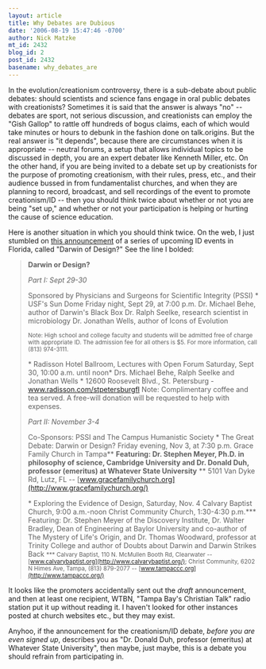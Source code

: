 ```yaml
---
layout: article
title: Why Debates are Dubious
date: '2006-08-19 15:47:46 -0700'
author: Nick Matzke
mt_id: 2432
blog_id: 2
post_id: 2432
basename: why_debates_are
---
```

In the evolution/creationism controversy, there is a sub-debate about public debates: should scientists and science fans engage in oral public debates with creationists?  Sometimes it is said that the answer is always "no" -- debates are sport, not serious discussion, and creationists can employ the "Gish Gallop" to rattle off hundreds of bogus claims, each of which would take minutes or hours to debunk in the fashion done on talk.origins.  But the real answer is "it depends", because there are circumstances when it is appropriate -- neutral forums, a setup that allows individual topics to be discussed in depth, you are an expert debater like Kenneth Miller, etc.  On the other hand, if you are being invited to a debate set up by creationists for the purpose of promoting creationism, with their rules, press, etc., and their audience bussed in from fundamentalist churches, and when they are planning to record, broadcast, and sell recordings of the event to promote creationism/ID -- then you should think twice about whether or not you are being "set up," and whether or not your participation is helping or hurting the cause of science education.

Here is another situation in which you should think twice.  On the web, I just stumbled on [this announcement](http://www.bayword.com/calendarinfo.asp?Id=25913) of a series of upcoming ID events in Florida, called "Darwin of Design?"  See the line I bolded:

> **Darwin or Design?**
> 
> _Part I: Sept 29-30_
> 
> Sponsored by Physicians and Surgeons for Scientific Integrity (PSSI)
> \*        USF's Sun Dome
> Friday night, Sept 29, at 7:00 p.m.
> Dr. Michael Behe, author of Darwin's Black Box
> Dr. Ralph Seelke, research scientist in microbiology
> Dr. Jonathan Wells, author of Icons of Evolution
> 
> <small>Note: High school and college faculty and students will be admitted free of charge with appropriate ID.
> The admission fee for all others is $5.  For more information, call (813) 974-3111.</small>
> 
> \*        Radisson Hotel Ballroom, Lectures with Open Forum Saturday, Sept 30, 10:00 a.m. until noon\*
> Drs. Michael Behe, Ralph Seelke and Jonathan Wells
> \* 12600 Roosevelt Blvd., St. Petersburg - www.radisson.com/stpetersburgfl
> Note: Complimentary coffee and tea served.  A free-will donation will be requested to help with expenses.
> 
> _Part II:  November 3-4_
> 
> Co-Sponsors:  PSSI and The Campus Humanistic Society
> \*        The Great Debate: Darwin or Design?
> Friday evening, Nov 3, at 7:30 p.m.
> Grace Family Church in Tampa\*\*
> **Featuring:  Dr. Stephen Meyer, Ph.D. in philosophy of science, Cambridge University
> and Dr. Donald Duh, professor (emeritus) at Whatever State University**
> \*\* 5101 Van Dyke Rd, Lutz, FL -- [www.gracefamilychurch.org](http://www.gracefamilychurch.org/)
> 
> \*        Exploring the Evidence of Design, Saturday, Nov. 4 Calvary Baptist Church, 9:00 a.m.-noon
> Christ Community Church, 1:30-4:30 p.m.\*\*\*
> Featuring: Dr. Stephen Meyer of the Discovery Institute, Dr. Walter Bradley, Dean of Engineering at Baylor University and co-author of The Mystery of Life's Origin, and Dr. Thomas Woodward, professor at Trinity College and author of Doubts about Darwin and Darwin Strikes Back
> <small>\*\*\* Calvary Baptist, 110 N. McMullen Booth Rd, Clearwater -- [www.calvarybaptist.org](http://www.calvarybaptist.org/); Christ Community, 6202 N Himes Ave, Tampa, (813) 879-2077 -- [www.tampaccc.org](http://www.tampaccc.org/)</small>

It looks like the promoters accidentally sent out the _draft_ announcement, and then at least one recipient, WTBN, "Tampa Bay's Christian Talk" radio station put it up without reading it.  I haven't looked for other instances posted at church websites etc., but they may exist.

Anyhoo, if the announcement for the creationism/ID debate, _before you are even signed up_, describes you as "Dr. Donald Duh, professor (emeritus) at Whatever State University", then maybe, just maybe, this is a debate you should refrain from participating in.

